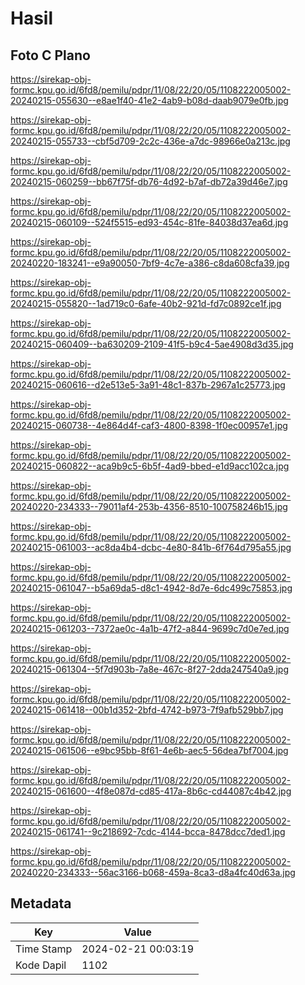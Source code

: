 # Hasil

## Foto C Plano

https://sirekap-obj-formc.kpu.go.id/6fd8/pemilu/pdpr/11/08/22/20/05/1108222005002-20240215-055630--e8ae1f40-41e2-4ab9-b08d-daab9079e0fb.jpg

https://sirekap-obj-formc.kpu.go.id/6fd8/pemilu/pdpr/11/08/22/20/05/1108222005002-20240215-055733--cbf5d709-2c2c-436e-a7dc-98966e0a213c.jpg

https://sirekap-obj-formc.kpu.go.id/6fd8/pemilu/pdpr/11/08/22/20/05/1108222005002-20240215-060259--bb67f75f-db76-4d92-b7af-db72a39d46e7.jpg

https://sirekap-obj-formc.kpu.go.id/6fd8/pemilu/pdpr/11/08/22/20/05/1108222005002-20240215-060109--524f5515-ed93-454c-81fe-84038d37ea6d.jpg

https://sirekap-obj-formc.kpu.go.id/6fd8/pemilu/pdpr/11/08/22/20/05/1108222005002-20240220-183241--e9a90050-7bf9-4c7e-a386-c8da608cfa39.jpg

https://sirekap-obj-formc.kpu.go.id/6fd8/pemilu/pdpr/11/08/22/20/05/1108222005002-20240215-055820--1ad719c0-6afe-40b2-921d-fd7c0892ce1f.jpg

https://sirekap-obj-formc.kpu.go.id/6fd8/pemilu/pdpr/11/08/22/20/05/1108222005002-20240215-060409--ba630209-2109-41f5-b9c4-5ae4908d3d35.jpg

https://sirekap-obj-formc.kpu.go.id/6fd8/pemilu/pdpr/11/08/22/20/05/1108222005002-20240215-060616--d2e513e5-3a91-48c1-837b-2967a1c25773.jpg

https://sirekap-obj-formc.kpu.go.id/6fd8/pemilu/pdpr/11/08/22/20/05/1108222005002-20240215-060738--4e864d4f-caf3-4800-8398-1f0ec00957e1.jpg

https://sirekap-obj-formc.kpu.go.id/6fd8/pemilu/pdpr/11/08/22/20/05/1108222005002-20240215-060822--aca9b9c5-6b5f-4ad9-bbed-e1d9acc102ca.jpg

https://sirekap-obj-formc.kpu.go.id/6fd8/pemilu/pdpr/11/08/22/20/05/1108222005002-20240220-234333--79011af4-253b-4356-8510-100758246b15.jpg

https://sirekap-obj-formc.kpu.go.id/6fd8/pemilu/pdpr/11/08/22/20/05/1108222005002-20240215-061003--ac8da4b4-dcbc-4e80-841b-6f764d795a55.jpg

https://sirekap-obj-formc.kpu.go.id/6fd8/pemilu/pdpr/11/08/22/20/05/1108222005002-20240215-061047--b5a69da5-d8c1-4942-8d7e-6dc499c75853.jpg

https://sirekap-obj-formc.kpu.go.id/6fd8/pemilu/pdpr/11/08/22/20/05/1108222005002-20240215-061203--7372ae0c-4a1b-47f2-a844-9699c7d0e7ed.jpg

https://sirekap-obj-formc.kpu.go.id/6fd8/pemilu/pdpr/11/08/22/20/05/1108222005002-20240215-061304--5f7d903b-7a8e-467c-8f27-2dda247540a9.jpg

https://sirekap-obj-formc.kpu.go.id/6fd8/pemilu/pdpr/11/08/22/20/05/1108222005002-20240215-061418--00b1d352-2bfd-4742-b973-7f9afb529bb7.jpg

https://sirekap-obj-formc.kpu.go.id/6fd8/pemilu/pdpr/11/08/22/20/05/1108222005002-20240215-061506--e9bc95bb-8f61-4e6b-aec5-56dea7bf7004.jpg

https://sirekap-obj-formc.kpu.go.id/6fd8/pemilu/pdpr/11/08/22/20/05/1108222005002-20240215-061600--4f8e087d-cd85-417a-8b6c-cd44087c4b42.jpg

https://sirekap-obj-formc.kpu.go.id/6fd8/pemilu/pdpr/11/08/22/20/05/1108222005002-20240215-061741--9c218692-7cdc-4144-bcca-8478dcc7ded1.jpg

https://sirekap-obj-formc.kpu.go.id/6fd8/pemilu/pdpr/11/08/22/20/05/1108222005002-20240220-234333--56ac3166-b068-459a-8ca3-d8a4fc40d63a.jpg


## Metadata

| Key        | Value               |
| ---------- | ------------------- |
| Time Stamp | 2024-02-21 00:03:19 |
| Kode Dapil | 1102                |



